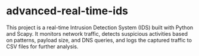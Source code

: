 # advanced-real-time-ids
This project is a real-time Intrusion Detection System (IDS) built with Python and Scapy. It monitors network traffic, detects suspicious activities based on patterns, payload size, and DNS queries, and logs the captured traffic to CSV files for further analysis.

